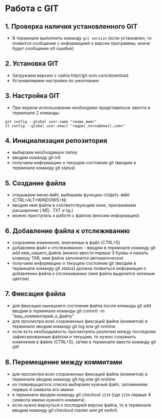 # Работа с GIT

## 1. Проверка наличия установленного GIT
* В терминале выполнить команду `git version` (если установлен, то появится сообщение с информацией о версии программы; иначе будет сообщение об ошибке)

## 2. Установка GIT
* Загружаем версию с сайта http//git-scm.com/download
* Устанавливаем настройки по умолчанию

## 3. Настройка GIT

* При первом использовании необходимо представиться: 
ввести в терминале 2 команды:
```
git config --global user.name "<ваше_имя>"
it config --global user.email "<адрес_почты@email.com>"
```
## 4. Инициализация репозитория

* выбираем необходимую папку
* вводим команду git init
* получаем информацию о текущем состоянии git (вводим в терминале команду git status)

## 5. Создание файла
* открываем меню `ФАЙЛ`, выбираем функцию `СОЗДАТЬ ФАЙЛ` (CTRL+ALT+WINDOWS+N)
* вводим имя файла в соответствующем окне, присваиваем расширение (.MD, .TXT и тд.)
* можно приступать к работе с файлов (вносим информацию)

## 6. Добавление файла к отслеживанию

* сохраняем изменения, внесенные в файл (CTRL+S)
* добавляем файл к отслеживанию - вводим в терминале команду git add имя_нашего_файла (можно ввести первые 3 буквы и нажать клавишу TAB, имя файла заполнится автоматически)  
* получаем информацию о текущем состоянии git (вводим в терминале команду git status) должна появиться информация о добавлении файла к отслеживанию (имя файла выделится зеленым цветом)

## 7. Фиксация файла

* для  фиксации нынешнего состояния файла после команды git add вводим в терминале команды git commit -m "ваш_комментарий_к_файлу"
* для просмотра всех сохраненных фиксаций файла (коммитов) в терминале вводим команду git log или git oneline
* если есть необходимость просмотреть различия между последним зафиксированным файлом и текущим, то нужно сохранить изменения в файле (CTRL+S), затем в терминале ввести команду git diff 


## 8. Перемещение между коммитами

* для просмотра всех сохраненных фиксаций файла (коммитов) в терминале вводим команду git log или git oneline
* из появившщегося списка выбираем нужный файл, запоминаем первые 4 символа его имени
* в терминале вводим команду git checkout `1234` (где `1234` первые 4 символа имени нужного коммита)
* если нужно вернуться к последней версии файла, то в терминале вводим команду git checkout master или git switch
